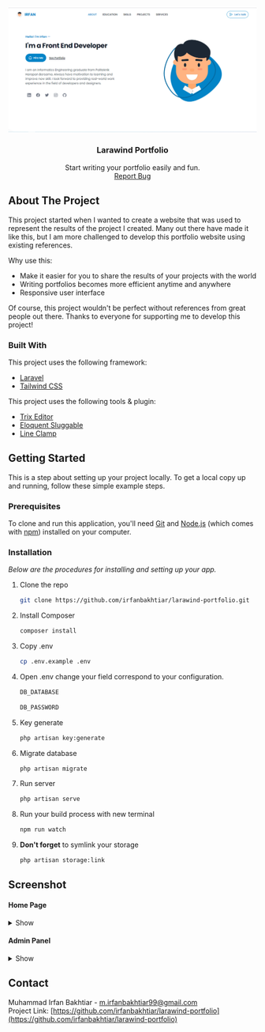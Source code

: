 <!-- Improved compatibility of back to top link: See: https://github.com/othneildrew/Best-README-Template/pull/73 -->

<a name="readme-top"></a>

<!--
*** Thanks for checking out the Best-README-Template. If you have a suggestion
*** that would make this better, please fork the repo and create a pull request
*** or simply open an issue with the tag "enhancement".
*** Don't forget to give the project a star!
*** Thanks again! Now go create something AMAZING! :D
-->

<!-- PROJECT LOGO -->
<br />
<div align="center">
  <a href="https://github.com/irfanbakhtiar/larawind-portfolio">
    <img src="screenshot/About.png" alt="Logo">
  </a>

  <h3 align="center">Larawind Portfolio</h3>

  <p align="center">
    Start writing your portfolio easily and fun.
    <br />
    <a href="https://github.com/irfanbakhtiar/larawind-portfolio/issues">Report Bug</a>
<!--     ·
    <a href="https://github.com/irfanbakhtiar/larawind-portfolio/issue">Request Feature</a> -->
  </p>
</div>

<!-- ABOUT THE PROJECT -->

## About The Project

This project started when I wanted to create a website that was used to represent the results of the project I created. Many out there have made it like this, but I am more challenged to develop this portfolio website using existing references.

Why use this:

-   Make it easier for you to share the results of your projects with the world
-   Writing portfolios becomes more efficient anytime and anywhere
-   Responsive user interface

Of course, this project wouldn't be perfect without references from great people out there. Thanks to everyone for supporting me to develop this project!

### Built With

This project uses the following framework:

-   <a href="https://www.laravel.com">Laravel</a>
-   <a href="https://www.tailwindcss.com">Tailwind CSS</a>

This project uses the following tools & plugin:

-   <a href="https://github.com/basecamp/trix">Trix Editor</a>
-   <a href="https://github.com/cviebrock/eloquent-sluggable">Eloquent Sluggable</a>
-   <a href="https://github.com/tailwindlabs/tailwindcss-line-clamp">Line Clamp</a>

<!-- GETTING STARTED -->

## Getting Started

This is a step about setting up your project locally. To get a local copy up and running, follow these simple example steps.

### Prerequisites

To clone and run this application, you'll need [Git](https://git-scm.com) and [Node.js](https://nodejs.org/en/download/) (which comes with [npm](http://npmjs.com)) installed on your computer.

### Installation

_Below are the procedures for installing and setting up your app._

1. Clone the repo
    ```sh
    git clone https://github.com/irfanbakhtiar/larawind-portfolio.git
    ```
2. Install Composer
    ```sh
    composer install
    ```
3. Copy .env
    ```sh
    cp .env.example .env
    ```
4. Open .env change your field correspond to your configuration.
    ```sh
    DB_DATABASE
    ```
    ```sh
    DB_PASSWORD
    ```
5. Key generate
    ```sh
    php artisan key:generate
    ```
6. Migrate database
    ```sh
    php artisan migrate
    ```
7. Run server
    ```sh
    php artisan serve
    ```
8. Run your build process with new terminal
    ```sh
    npm run watch
    ```
9. <b>Don't forget</b> to symlink your storage
    ```sh
    php artisan storage:link
    ```

<!-- USAGE -->
<!-- ## Usage

Use this space to show useful examples of how a project can be used. Additional screenshots, code examples and demos work well in this space. You may also link to more resources. -->

<!-- LICENSE -->
<!-- ## License

Distributed under the MIT License. See `LICENSE.txt` for more information. -->

## Screenshot
#### Home Page
<details>
    <summary>Show</summary>
    <img src="screenshot/About.png" alt="About">
    <img src="screenshot/Education.png" alt="Education">
    <img src="screenshot/Skills.png" alt="Skilss">
    <img src="screenshot/Projects.png" alt="Projects">
    <img src="screenshot/Services.png" alt="Services">
</details>

#### Admin Panel
<details>
    <summary>Show</summary>
    <img src="screenshot/Login.png" alt="Login">
    <img src="screenshot/Dashboard.png" alt="Dashboard">
</details>

<!-- CONTACT -->

## Contact

Muhammad Irfan Bakhtiar - m.irfanbakhtiar99@gmail.com<br>
Project Link: [https://github.com/irfanbakhtiar/larawind-portfolio](https://github.com/irfanbakhtiar/larawind-portfolio)

<!-- MARKDOWN LINKS & IMAGES -->
<!-- https://www.markdownguide.org/basic-syntax/#reference-style-links -->

[product-screenshot]: images/screenshot.png
[tailwindcss.com]: https://img.shields.io/badge/Tailwind%20CSS-06b6d4?style=for-the-badge&logo=tailwindcss&logoColor=white
[tailwindcss-url]: https://tailwindcss.com
[laravel.com]: https://img.shields.io/badge/Laravel-FF2D20?style=for-the-badge&logo=laravel&logoColor=white
